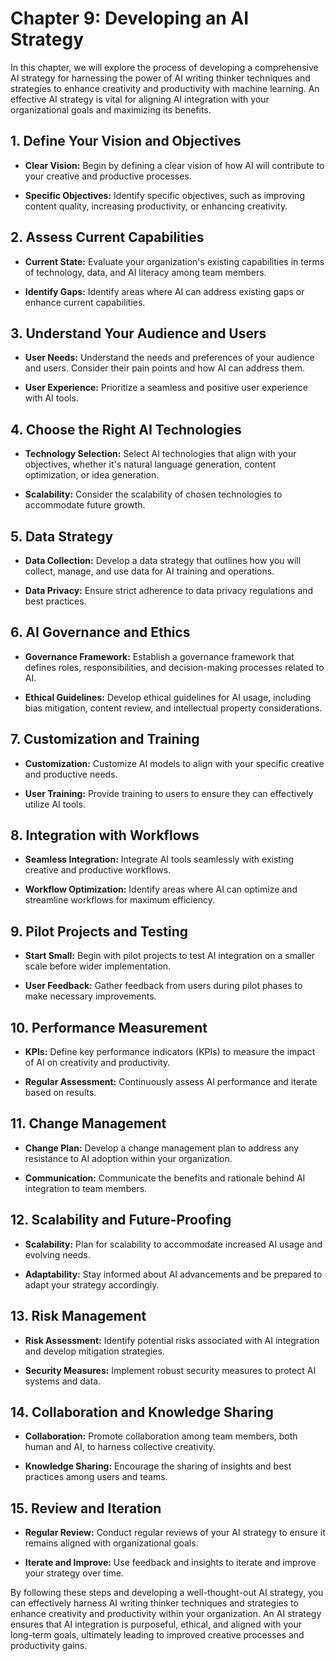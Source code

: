 Chapter 9: Developing an AI Strategy
====================================

In this chapter, we will explore the process of developing a comprehensive AI strategy for harnessing the power of AI writing thinker techniques and strategies to enhance creativity and productivity with machine learning. An effective AI strategy is vital for aligning AI integration with your organizational goals and maximizing its benefits.

**1. Define Your Vision and Objectives**
----------------------------------------

* **Clear Vision:** Begin by defining a clear vision of how AI will contribute to your creative and productive processes.

* **Specific Objectives:** Identify specific objectives, such as improving content quality, increasing productivity, or enhancing creativity.

**2. Assess Current Capabilities**
----------------------------------

* **Current State:** Evaluate your organization's existing capabilities in terms of technology, data, and AI literacy among team members.

* **Identify Gaps:** Identify areas where AI can address existing gaps or enhance current capabilities.

**3. Understand Your Audience and Users**
-----------------------------------------

* **User Needs:** Understand the needs and preferences of your audience and users. Consider their pain points and how AI can address them.

* **User Experience:** Prioritize a seamless and positive user experience with AI tools.

**4. Choose the Right AI Technologies**
---------------------------------------

* **Technology Selection:** Select AI technologies that align with your objectives, whether it's natural language generation, content optimization, or idea generation.

* **Scalability:** Consider the scalability of chosen technologies to accommodate future growth.

**5. Data Strategy**
--------------------

* **Data Collection:** Develop a data strategy that outlines how you will collect, manage, and use data for AI training and operations.

* **Data Privacy:** Ensure strict adherence to data privacy regulations and best practices.

**6. AI Governance and Ethics**
-------------------------------

* **Governance Framework:** Establish a governance framework that defines roles, responsibilities, and decision-making processes related to AI.

* **Ethical Guidelines:** Develop ethical guidelines for AI usage, including bias mitigation, content review, and intellectual property considerations.

**7. Customization and Training**
---------------------------------

* **Customization:** Customize AI models to align with your specific creative and productive needs.

* **User Training:** Provide training to users to ensure they can effectively utilize AI tools.

**8. Integration with Workflows**
---------------------------------

* **Seamless Integration:** Integrate AI tools seamlessly with existing creative and productive workflows.

* **Workflow Optimization:** Identify areas where AI can optimize and streamline workflows for maximum efficiency.

**9. Pilot Projects and Testing**
---------------------------------

* **Start Small:** Begin with pilot projects to test AI integration on a smaller scale before wider implementation.

* **User Feedback:** Gather feedback from users during pilot phases to make necessary improvements.

**10. Performance Measurement**
-------------------------------

* **KPIs:** Define key performance indicators (KPIs) to measure the impact of AI on creativity and productivity.

* **Regular Assessment:** Continuously assess AI performance and iterate based on results.

**11. Change Management**
-------------------------

* **Change Plan:** Develop a change management plan to address any resistance to AI adoption within your organization.

* **Communication:** Communicate the benefits and rationale behind AI integration to team members.

**12. Scalability and Future-Proofing**
---------------------------------------

* **Scalability:** Plan for scalability to accommodate increased AI usage and evolving needs.

* **Adaptability:** Stay informed about AI advancements and be prepared to adapt your strategy accordingly.

**13. Risk Management**
-----------------------

* **Risk Assessment:** Identify potential risks associated with AI integration and develop mitigation strategies.

* **Security Measures:** Implement robust security measures to protect AI systems and data.

**14. Collaboration and Knowledge Sharing**
-------------------------------------------

* **Collaboration:** Promote collaboration among team members, both human and AI, to harness collective creativity.

* **Knowledge Sharing:** Encourage the sharing of insights and best practices among users and teams.

**15. Review and Iteration**
----------------------------

* **Regular Review:** Conduct regular reviews of your AI strategy to ensure it remains aligned with organizational goals.

* **Iterate and Improve:** Use feedback and insights to iterate and improve your strategy over time.

By following these steps and developing a well-thought-out AI strategy, you can effectively harness AI writing thinker techniques and strategies to enhance creativity and productivity within your organization. An AI strategy ensures that AI integration is purposeful, ethical, and aligned with your long-term goals, ultimately leading to improved creative processes and productivity gains.
